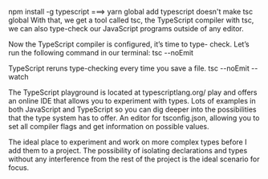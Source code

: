 npm install -g typescript
===> yarn global add typescript doesn't make tsc global
With that, we get a tool called tsc, the TypeScript compiler
with tsc, we can also type-check our JavaScript programs
outside of any editor.

Now the TypeScript compiler is configured, it’s time to type-
check. Let’s run the following command in our terminal:
tsc --noEmit

TypeScript reruns type-checking every time you save a file.
tsc --noEmit --watch

The TypeScript playground is located at typescriptlang.org/
play and offers an online IDE that allows you to experiment
with types.
Lots of examples in both JavaScript and TypeScript so
you can dig deeper into the possibilities that the type
system has to offer.
An editor for tsconfig.json, allowing you to set all
compiler flags and get information on possible values.

The ideal place to experiment and work on more complex types before I add them to a project.
The possibility of isolating declarations and types without
any interference from the rest of the project is the ideal
scenario for focus.
